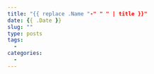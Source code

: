 ```yaml
---
title: "{{ replace .Name "-" " " | title }}"
date: {{ .Date }}
slug: ""
type: posts
tags:
  - 
categories:
  - 
---
```


